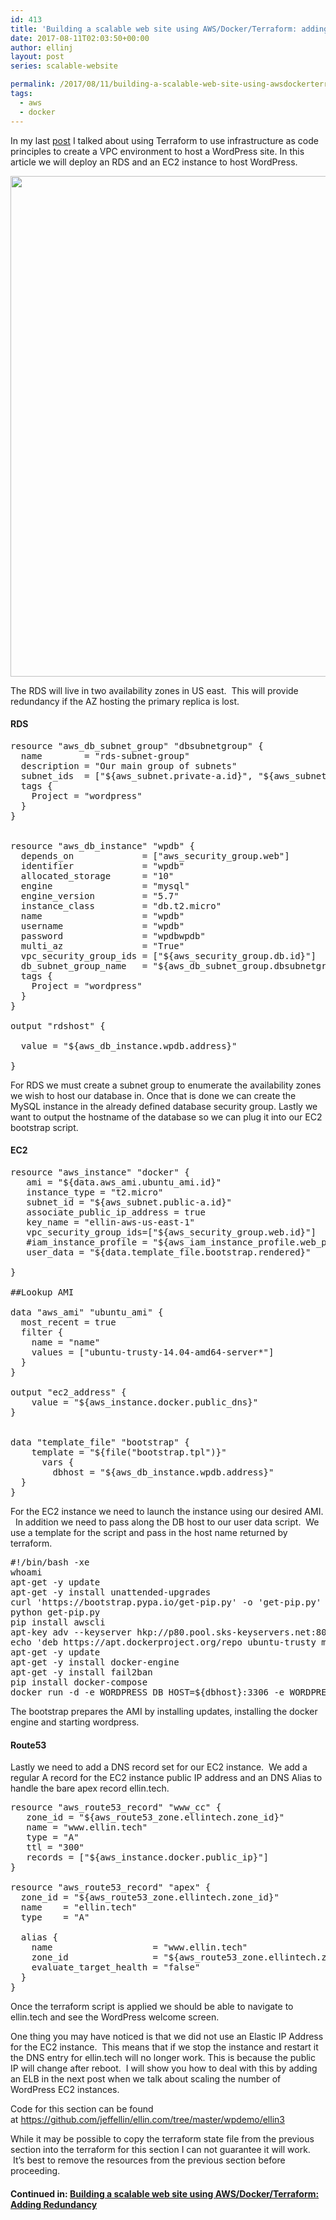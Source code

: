 ```yaml
---
id: 413
title: 'Building a scalable web site using AWS/Docker/Terraform: adding RDS and WordPress'
date: 2017-08-11T02:03:50+00:00
author: ellinj
layout: post
series: scalable-website

permalink: /2017/08/11/building-a-scalable-web-site-using-awsdockerterraform-adding-rds-and-wordpress/
tags:
  - aws
  - docker
---
```


In my last [post](/2017/08/10/building-a-scalabale-web-site-using-awsdockerterraform/) I talked about using Terraform to use infrastructure as code principles to create a VPC environment to host a WordPress site. In this article we will deploy an RDS and an EC2 instance to host WordPress.

<img class="aligncenter wp-image-414 size-full" src="/wp-content/uploads/2017/08/rds.jpg" alt="" width="801" height="801" srcset="/wp-content/uploads/2017/08/rds.jpg 801w, /wp-content/uploads/2017/08/rds-150x150.jpg 150w, /wp-content/uploads/2017/08/rds-300x300.jpg 300w, /wp-content/uploads/2017/08/rds-768x768.jpg 768w, /wp-content/uploads/2017/08/rds-160x160.jpg 160w, /wp-content/uploads/2017/08/rds-320x320.jpg 320w" sizes="(max-width: 801px) 100vw, 801px" /> 

The RDS will live in two availability zones in US east.  This will provide redundancy if the AZ hosting the primary replica is lost.

#### RDS

<pre class="lang:default decode:true ">resource "aws_db_subnet_group" "dbsubnetgroup" {
  name        = "rds-subnet-group"
  description = "Our main group of subnets"
  subnet_ids  = ["${aws_subnet.private-a.id}", "${aws_subnet.private-b.id}"]
  tags {
    Project = "wordpress"
  }
}


resource "aws_db_instance" "wpdb" {
  depends_on             = ["aws_security_group.web"]
  identifier             = "wpdb"
  allocated_storage      = "10"
  engine                 = "mysql"
  engine_version         = "5.7"
  instance_class         = "db.t2.micro"
  name                   = "wpdb"
  username               = "wpdb"
  password               = "wpdbwpdb"
  multi_az               = "True"
  vpc_security_group_ids = ["${aws_security_group.db.id}"]
  db_subnet_group_name   = "${aws_db_subnet_group.dbsubnetgroup.id}"
  tags {
    Project = "wordpress"
  }
}

output "rdshost" {
  
  value = "${aws_db_instance.wpdb.address}"

}</pre>

For RDS we must create a subnet group to enumerate the availability zones we wish to host our database in. Once that is done we can create the MySQL instance in the already defined database security group. Lastly we want to output the hostname of the database so we can plug it into our EC2 bootstrap script.

#### EC2

<pre class="lang:default decode:true">resource "aws_instance" "docker" {
   ami = "${data.aws_ami.ubuntu_ami.id}"
   instance_type = "t2.micro"
   subnet_id = "${aws_subnet.public-a.id}"
   associate_public_ip_address = true
   key_name = "ellin-aws-us-east-1"
   vpc_security_group_ids=["${aws_security_group.web.id}"]
   #iam_instance_profile = "${aws_iam_instance_profile.web_profile.name}"
   user_data = "${data.template_file.bootstrap.rendered}"

}

##Lookup AMI

data "aws_ami" "ubuntu_ami" {
  most_recent = true
  filter {
    name = "name"
    values = ["ubuntu-trusty-14.04-amd64-server*"]
  }
}

output "ec2_address" {
    value = "${aws_instance.docker.public_dns}"
}


data "template_file" "bootstrap" {
    template = "${file("bootstrap.tpl")}"
      vars {
        dbhost = "${aws_db_instance.wpdb.address}"
  }
}</pre>

For the EC2 instance we need to launch the instance using our desired AMI.   In addition we need to pass along the DB host to our user data script.  We use a template for the script and pass in the host name returned by terraform.

<pre class="lang:default decode:true " title="bootstrap.tpl">#!/bin/bash -xe
whoami
apt-get -y update
apt-get -y install unattended-upgrades
curl 'https://bootstrap.pypa.io/get-pip.py' -o 'get-pip.py'
python get-pip.py
pip install awscli
apt-key adv --keyserver hkp://p80.pool.sks-keyservers.net:80 --recv-keys 58118E89F3A912897C070ADBF76221572C52609D
echo 'deb https://apt.dockerproject.org/repo ubuntu-trusty main' &gt; /etc/apt/sources.list.d/docker.list
apt-get -y update
apt-get -y install docker-engine
apt-get -y install fail2ban
pip install docker-compose
docker run -d -e WORDPRESS_DB_HOST=${dbhost}:3306 -e WORDPRESS_DB_PASSWORD=wpdbwpdb -e WORDPRESS_DB_USER=wpdb -e WORDPRESS_DB_NAME=wpdb -p 80:80 wordpress:latest</pre>

The bootstrap prepares the AMI by installing updates, installing the docker engine and starting wordpress.

#### Route53

Lastly we need to add a DNS record set for our EC2 instance.  We add a regular A record for the EC2 instance public IP address and an DNS Alias to handle the bare apex record ellin.tech.

<pre class="lang:default decode:true ">resource "aws_route53_record" "www_cc" {
   zone_id = "${aws_route53_zone.ellintech.zone_id}"
   name = "www.ellin.tech"
   type = "A"
   ttl = "300"
   records = ["${aws_instance.docker.public_ip}"]
}

resource "aws_route53_record" "apex" {
  zone_id = "${aws_route53_zone.ellintech.zone_id}"
  name    = "ellin.tech"
  type    = "A"

  alias {
    name                   = "www.ellin.tech"
    zone_id                = "${aws_route53_zone.ellintech.zone_id}"
    evaluate_target_health = "false"
  }
}</pre>

Once the terraform script is applied we should be able to navigate to ellin.tech and see the WordPress welcome screen.

One thing you may have noticed is that we did not use an Elastic IP Address for the EC2 instance.  This means that if we stop the instance and restart it the DNS entry for ellin.tech will no longer work. This is because the public IP will change after reboot.  I will show you how to deal with this by adding an ELB in the next post when we talk about scaling the number of WordPress EC2 instances.

Code for this section can be found at <https://github.com/jeffellin/ellin.com/tree/master/wpdemo/ellin3>

While it may be possible to copy the terraform state file from the previous section into the terraform for this section I can not guarantee it will work.  It&#8217;s best to remove the resources from the previous section before proceeding.

#### Continued in: [Building a scalable web site using AWS/Docker/Terraform: Adding Redundancy](/2017/08/12/building-a-scalable-web-site-using-awsdockerterraform-adding-redundancy/)

&nbsp;